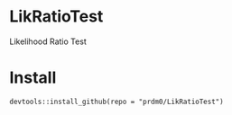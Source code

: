 # LikRatioTest
Likelihood Ratio Test


# Install

`devtools::install_github(repo = "prdm0/LikRatioTest")`
